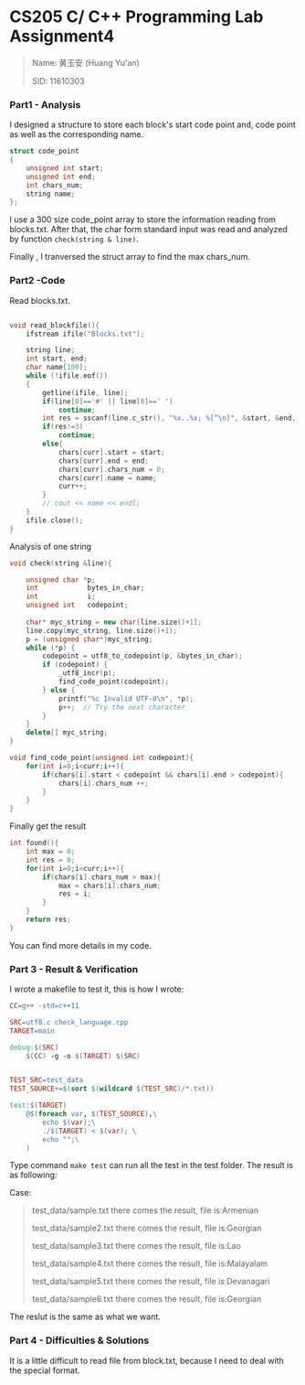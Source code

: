 # CS205 C/ C++ Programming Lab Assignment4

>Name: 黄玉安 (Huang Yu'an)
>
>SID: 11610303

### Part1 - Analysis

I designed a structure to store each block's start code point and, code point as well as the corresponding name.

```c++
struct code_point
{
    unsigned int start;
    unsigned int end;
    int chars_num;
    string name;
};
```



I use a 300 size code_point array to store the information reading from blocks.txt. After that, the char form standard input was read and analyzed by function `check(string & line)`.

Finally , I tranversed the struct array to find the max chars_num.



### Part2 -Code

Read blocks.txt.

```c

void read_blockfile(){
    ifstream ifile("Blocks.txt");

    string line;
    int start, end;
    char name[100];
    while (!ifile.eof())
    {
        getline(ifile, line);
        if(line[0]=='#' || line[0]==' ')
            continue;
        int res = sscanf(line.c_str(), "%x..%x; %[^\n]", &start, &end, name);
        if(res!=3)
            continue;
        else{
            chars[curr].start = start;
            chars[curr].end = end;
            chars[curr].chars_num = 0;
            chars[curr].name = name;
            curr++;
        }
        // cout << name << endl;
    }
    ifile.close();
}

```

Analysis of one string

```c++
void check(string &line){

    unsigned char *p;
    int            bytes_in_char;
    int            i;
    unsigned int   codepoint;
    
    char* myc_string = new char[line.size()+1];
    line.copy(myc_string, line.size()+1);
    p = (unsigned char*)myc_string;
    while (*p) {
        codepoint = utf8_to_codepoint(p, &bytes_in_char);
        if (codepoint) {
            _utf8_incr(p);
            find_code_point(codepoint);
        } else {
            printf("%c Invalid UTF-8\n", *p);
            p++;  // Try the next character
        }
    }
    delete[] myc_string;
}
```

```c++
void find_code_point(unsigned int codepoint){
    for(int i=0;i<curr;i++){
        if(chars[i].start < codepoint && chars[i].end > codepoint){
            chars[i].chars_num ++;
        }
    }
}
```



Finally get the result

```c++
int found(){
    int max = 0;
    int res = 0;
    for(int i=0;i<curr;i++){
        if(chars[i].chars_num > max){
            max = chars[i].chars_num;
            res = i;
        }
    }
    return res;
}
```



You can find more details in my code.

### Part 3 - Result & Verification

I wrote a makefile to test it, this is how I wrote:

```makefile
CC=g++ -std=c++11

SRC=utf8.c check_language.cpp
TARGET=main

debug:$(SRC)
	$(CC) -g -o $(TARGET) $(SRC)


TEST_SRC=test_data
TEST_SOURCE+=$(sort $(wildcard $(TEST_SRC)/*.txt))

test:$(TARGET)
	@$(foreach var, $(TEST_SOURCE),\
		echo $(var);\
		./$(TARGET) < $(var); \
		echo "";\
	)
```

Type command `make test` can run all the test in the test folder. The result is as following:

Case:

>test_data/sample.txt
>there comes the result, file is:Armenian
>
>test_data/sample2.txt
>there comes the result, file is:Georgian
>
>test_data/sample3.txt
>there comes the result, file is:Lao
>
>test_data/sample4.txt
>there comes the result, file is:Malayalam
>
>test_data/sample5.txt
>there comes the result, file is:Devanagari
>
>test_data/sample6.txt
>there comes the result, file is:Georgian

The reslut is the same as what we want.

### Part 4 - Difficulties & Solutions

It is a little difficult to read file from block.txt, because I need to deal with the special format.
